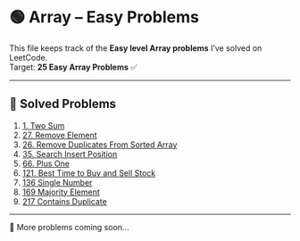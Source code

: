 # 🟢 Array – Easy Problems

This file keeps track of the **Easy level Array problems** I’ve solved on LeetCode.  
Target: **25 Easy Array Problems** ✅

---

## 📌 Solved Problems

1. [1. Two Sum](https://leetcode.com/problems/two-sum/)
2. [27. Remove Element](https://leetcode.com/problems/remove-element/)
3. [26. Remove Duplicates From Sorted Array](https://leetcode.com/problems/remove-duplicates-from-sorted-array/)
4. [35. Search Insert Position](https://leetcode.com/problems/search-insert-position)
5. [66. Plus One](https://leetcode.com/problems/plus-one)
6. [121. Best Time to Buy and Sell Stock](https://leetcode.com/problems/best-time-to-buy-and-sell-stock)
7. [136 Single Number](https://leetcode.com/problems/single-number)
8. [169 Majority Element](https://leetcode.com/problems/majority-element)
9. [217 Contains Duplicate](https://leetcode.com/problems/contains-duplicate)

---

🚀 More problems coming soon...
